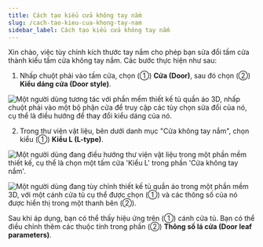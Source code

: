 ```yaml
---
title: Cách tạo kiểu cửa không tay nắm
slug: /cach-tao-kieu-cua-khong-tay-nam
sidebar_label: Cách tạo kiểu cửa không tay nắm
---
```


Xin chào, việc tùy chỉnh kích thước tay nắm cho phép bạn sửa đổi tấm cửa thành kiểu tấm cửa không tay nắm. Các bước thực hiện như sau:

1. Nhấp chuột phải vào tấm cửa, chọn (①) **Cửa (Door)**, sau đó chọn (②) **Kiểu dáng cửa (Door style)**.

![Một người dùng tương tác với phần mềm thiết kế tủ quần áo 3D, nhấp chuột phải vào một bộ phận cửa để truy cập các tùy chọn sửa đổi của nó, cụ thể là điều hướng để thay đổi kiểu dáng của nó.](https://storage.googleapis.com/jegavn_kb/images/b21bb12f-b27d-42dd-94c5-d6515e2823c1.png)

2. Trong thư viện vật liệu, bên dưới danh mục "Cửa không tay nắm", chọn kiểu (①) **Kiểu L (L-type)**.

![Một người dùng đang điều hướng thư viện vật liệu trong một phần mềm thiết kế, cụ thể là chọn một tấm cửa 'Kiểu L' trong phần 'Cửa không tay nắm'.](https://storage.googleapis.com/jegavn_kb/images/f6fbbffa-1c9c-47d1-bb35-eefc90036c1f.png)

![Một người dùng đang tùy chỉnh thiết kế tủ quần áo trong một phần mềm 3D, với một cánh cửa tủ cụ thể được chọn (①) và các thông số của nó được hiển thị trong một thanh bên (②).](https://storage.googleapis.com/jegavn_kb/images/97c763d7-65ce-4b01-98bf-f4382f4684b1.png)

Sau khi áp dụng, bạn có thể thấy hiệu ứng trên (①) cánh cửa tủ. Bạn có thể điều chỉnh thêm các thuộc tính trong phần (②) **Thông số lá cửa (Door leaf parameters)**.